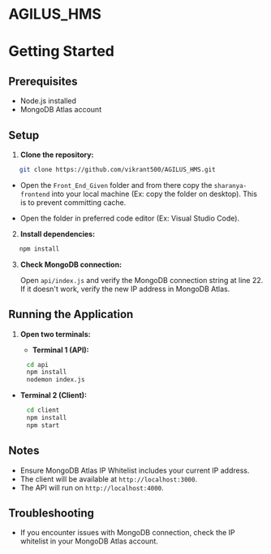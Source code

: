 # AGILUS_HMS

# Getting Started

## Prerequisites

- Node.js installed
- MongoDB Atlas account

## Setup

1. **Clone the repository:**

```BASH
   git clone https://github.com/vikrant500/AGILUS_HMS.git
```

-  Open the `Front_End_Given` folder and from there copy the `sharanya-frontend` into your local machine (Ex: copy the folder on desktop). This is to prevent committing cache.

-  Open the folder in preferred code editor (Ex: Visual Studio Code).

2. **Install dependencies:**
   
```bash
   npm install
```

3. **Check MongoDB connection:**

	Open `api/index.js` and verify the MongoDB connection string at line 22. If it doesn't work, verify the new IP address in MongoDB Atlas.
	
## Running the Application

1. **Open two terminals:**

   - **Terminal 1 (API):**
```bash
     cd api
     npm install
     nodemon index.js
```

   - **Terminal 2 (Client):**
```bash
     cd client
     npm install
     npm start
```
## Notes


- Ensure MongoDB Atlas IP Whitelist includes your current IP address.
- The client will be available at `http://localhost:3000`.
- The API will run on `http://localhost:4000`.
## Troubleshooting

- If you encounter issues with MongoDB connection, check the IP whitelist in your MongoDB Atlas account.
